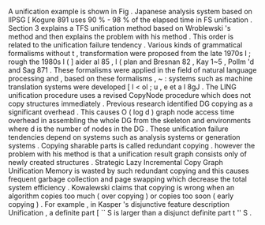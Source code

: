 A unification example is shown in Fig . 
Japanese analysis system based on llPSG [ Kogure 891 uses 90 % - 98 % of the elapsed time in FS unification . 
Section 3 explains a TFS unification method based on Wroblewski 's method and then explains the problem with his method . 
This order is related to the unification failure tendency . 
Various kinds of grammatical formalisms without t , transformation were proposed from the late 1970s I ; rough the 1980s l ( ] aider al 85 , l ( plan and Bresnan 82 , Kay 1~5 , Pollm 'd and Sag 871 . 
These formalisms were applied in the field of natural language processing and , based on these formalisms , ~ : systems such as machine translation systems were developed [ l < ol ; u , e et a l 8gJ . 
The LING unification procedure uses a revised CopyNode procedure which does not copy structures immediately . 
Previous research identified DG copying as a significant overhead . 
This causes O ( log d ) graph node access time overhead in assembling the whole DG from the skeleton and environments where d is the number of nodes in the DG . 
These unification failure tendencies depend on systems such as analysis systems or generation systems . 
Copying sharable parts is called redundant copying . 
however the problem with his method is that a unification result graph consists only of newly created structures . 
Strategic Lazy Incremental Copy Graph Unification
Memory is wasted by such redundant copying and this causes frequent garbage collection and page swapping which decrease the total system efficiency . 
Kowalewski claims that copying is wrong when an algorithm copies too much ( over copying ) or copies too soon ( early copying ) . 
For example , in Kasper 's disjunctive feature description Unification , a definite part [ `` S is larger than a disjunct definite part t '' S . 